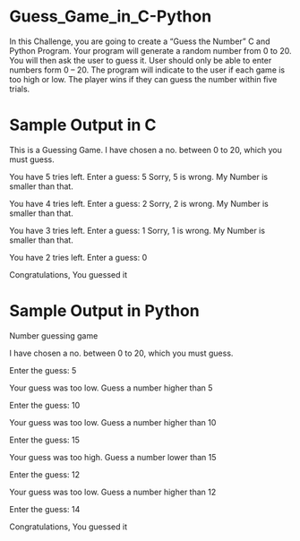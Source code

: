 # Guess_Game_in_C-Python

In this Challenge, you are going to create a “Guess the Number” C and Python Program.
Your program will generate a random number from 0 to 20.
You will then ask the user to guess it.
User should only be able to enter numbers form 0 – 20. 
The program will indicate to the user if each game is too high or low.
The player wins if they can guess the number within five trials.

# Sample Output in C
This is a Guessing Game.
I have chosen a no. between 0 to 20, which you must guess.

You have 5 tries left.
Enter a guess: 5
Sorry, 5 is wrong. My Number is smaller than that.

You have 4 tries left.
Enter a guess: 2
Sorry, 2 is wrong. My Number is smaller than that.

You have 3 tries left.
Enter a guess: 1
Sorry, 1 is wrong. My Number is smaller than that.

You have 2 tries left.
Enter a guess: 0

Congratulations, You guessed it

# Sample Output in Python
Number guessing game

I have chosen a no. between 0 to 20, which you must guess.

Enter the guess: 5


Your guess was too low. Guess a number higher than 5


Enter the guess: 10


Your guess was too low. Guess a number higher than 10


Enter the guess: 15


Your guess was too high. Guess a number lower than 15


Enter the guess: 12


Your guess was too low. Guess a number higher than 12


Enter the guess: 14


Congratulations, You guessed it
